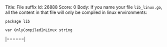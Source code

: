 Title: File suffix
Id: 26888
Score: 0
Body:
If you name your file `lib_linux.go`, all the content in that file will only be compiled in linux environments:

<!-- language: lang -->
```
package lib

var OnlyCompiledInLinux string
```
|======|
